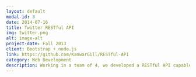 ```yaml
---
layout: default
modal-id: 3
date: 2014-07-16
title: Twitter RESTful API
img: twitter.png
alt: image-alt
project-date: Fall 2013
client: Bootstrap + node.js
link: https://github.com/KanwarGill/RESTful-API
category: Web Development
description: Working in a team of 4, we developed a RESTful API capable of reading a JSON file (containing information on Twitter's favorites) deployed at the server and returning information by using a collection of simple HTTP requests. The back-end code was written in node.js. The frontend used Bootstrap.
---
```

